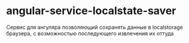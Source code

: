# angular-service-localstate-saver
Сервис для ангуляра позволяющий сохранять данные в localstorage браузера, с возможностью последующего извлечения их оттуда

